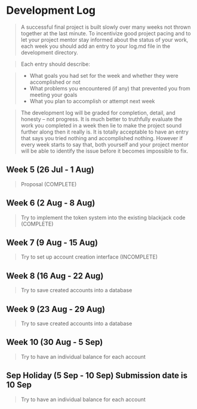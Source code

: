 # Development Log
> A successful final project is built slowly over many weeks not thrown together at the last minute. To incentivize good project pacing and to let your project mentor stay informed about the status of your work, each week you should add an entry to your log.md file in the development directory.

> Each entry should describe:

> - What goals you had set for the week and whether they were accomplished or not
> - What problems you encountered (if any) that prevented you from meeting your goals
> - What you plan to accomplish or attempt next week

> The development log will be graded for completion, detail, and honesty – not progress. It is much better to truthfully evaluate the work you completed in a week then lie to make the project sound further along then it really is. It is totally acceptable to have an entry that says you tried nothing and accomplished nothing. However if every week starts to say that, both yourself and your project mentor will be able to identify the issue before it becomes impossible to fix.

## Week 5 (26 Jul - 1 Aug)
> Proposal (COMPLETE)
## Week 6 (2 Aug - 8 Aug)
> Try to implement the token system into the existing blackjack code (COMPLETE)
## Week 7 (9 Aug - 15 Aug)
> Try to set up account creation interface (INCOMPLETE)
## Week 8 (16 Aug - 22 Aug)
> Try to save created accounts into a database
## Week 9 (23 Aug - 29 Aug)
> Try to save created accounts into a database
## Week 10 (30 Aug - 5 Sep)
> Try to have an individual balance for each account
## Sep Holiday (5 Sep - 10 Sep) **Submission date is 10 Sep**
> Try to have an individual balance for each account
